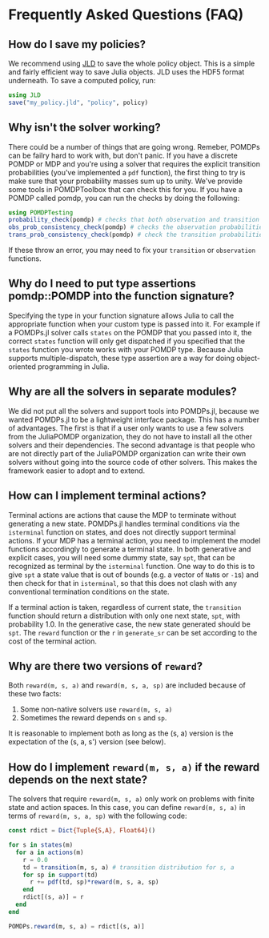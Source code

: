 # Frequently Asked Questions (FAQ)

## How do I save my policies?

We recommend using [JLD](https://github.com/JuliaIO/JLD.jl) to save the whole policy object. This is a simple and
fairly efficient way to save Julia objects. JLD uses the HDF5 format underneath. To save a computed policy, run:

```julia
using JLD
save("my_policy.jld", "policy", policy)
```
## Why isn't the solver working?

There could be a number of things that are going wrong. Remeber, POMDPs can be failry hard to work with, but don't
panic. 
If you have a discrete POMDP or MDP and you're using a solver that requires the explicit transition probabilities
(you've implemented a `pdf` function), the first thing to try is make sure that your probability masses sum up to unity. 
We've provide some tools in POMDPToolbox that can check this for you.
If you have a POMDP called pomdp, you can run the checks by doing the following:

```julia
using POMDPTesting
probability_check(pomdp) # checks that both observation and transition functions give probs that sum to unity
obs_prob_consistency_check(pomdp) # checks the observation probabilities
trans_prob_consistency_check(pomdp) # check the transition probabilities
```

If these throw an error, you may need to fix your `transition` or `observation` functions. 


## Why do I need to put type assertions pomdp::POMDP into the function signature?

Specifying the type in your function signature allows Julia to call the appropriate function when your custom type is
passed into it.
For example if a POMDPs.jl solver calls `states` on the POMDP that you passed into it, the correct `states` function
will only get dispatched if you specified that the `states` function you wrote works with your POMDP type. Because Julia
supports multiple-dispatch, these type assertion are a way for doing object-oriented programming in Julia.


## Why are all the solvers in separate modules?

We did not put all the solvers and support tools into POMDPs.jl, because we wanted POMDPs.jl to be a lightweight
interface package.
This has a number of advantages. The first is that if a user only wants to use a few solvers from the
JuliaPOMDP organization, they do not have to install all the other solvers and their dependencies.
The second advantage is that people who are not directly part of the JuliaPOMDP organization can write their own solvers
without going into the source code of other solvers. This makes the framework easier to adopt and to extend.

## How can I implement terminal actions?

Terminal actions are actions that cause the MDP to terminate without generating a new state. POMDPs.jl handles terminal conditions via the `isterminal` function on states, and does not directly support terminal actions. If your MDP has a terminal action, you need to implement the model functions accordingly to generate a terminal state. In both generative and explicit cases, you will need some dummy state, say `spt`, that can be recognized as terminal by the `isterminal` function. One way to do this is to give `spt` a state value that is out of bounds (e.g. a vector of `NaN`s or `-1`s) and then check for that in `isterminal`, so that this does not clash with any conventional termination conditions on the state.

If a terminal action is taken, regardless of current state, the `transition` function should return a distribution with only one next state, `spt`, with probability 1.0. In the generative case, the new state generated should be `spt`. The `reward` function or the `r` in `generate_sr` can be set according to the cost of the terminal action.

## Why are there two versions of `reward`?

Both `reward(m, s, a)` and `reward(m, s, a, sp)` are included because of these two facts:

1) Some non-native solvers use `reward(m, s, a)`
2) Sometimes the reward depends on `s` and `sp`.

It is reasonable to implement both as long as the (s, a) version is the expectation of the (s, a, s') version (see below).

## How do I implement `reward(m, s, a)` if the reward depends on the next state?

The solvers that require `reward(m, s, a)` only work on problems with finite state and action spaces. In this case, you can define `reward(m, s, a)` in terms of `reward(m, s, a, sp)` with the following code:

```julia
const rdict = Dict{Tuple{S,A}, Float64}()

for s in states(m)
  for a in actions(m)
    r = 0.0
    td = transition(m, s, a) # transition distribution for s, a
    for sp in support(td)
      r += pdf(td, sp)*reward(m, s, a, sp)
    end
    rdict[(s, a)] = r
  end
end

POMDPs.reward(m, s, a) = rdict[(s, a)]
```
